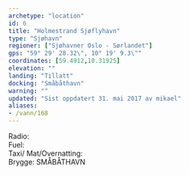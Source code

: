 ```yaml
---
archetype: "location"
id: 6
title: "Holmestrand Sjøflyhavn"
type: "Sjøhavn"
regioner: ["Sjøhavner Oslo - Sørlandet"]
gps: "59° 29' 28.32\", 10° 19' 9.3\""
coordinates: [59.4912,10.31925]
elevation: ""
landing: "Tillatt"
docking: "Småbåthavn"
warning: ""
updated: "Sist oppdatert 31. mai 2017 av mikael"
aliases:
- /vann/168
---
```


Radio:\
Fuel:\
Taxi/ Mat/Overnatting:\
Brygge: SMÅBÅTHAVN
